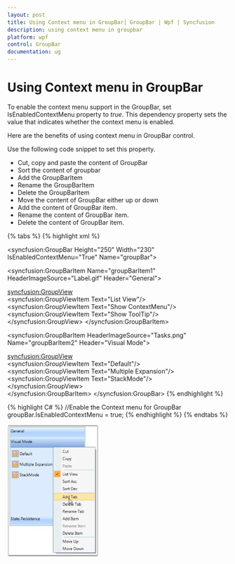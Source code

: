 ```yaml
---
layout: post
title: Using Context menu in GroupBar| GroupBar | Wpf | Syncfusion
description: using context menu in groupbar
platform: wpf
control: GroupBar
documentation: ug
---
```


# Using Context menu in GroupBar

To enable the context menu support in the GroupBar, set IsEnabledContextMenu property to _true_. This dependency property sets the value that indicates whether the context menu is enabled. 

Here are the benefits of using context menu in GroupBar control.

Use the following code snippet to set this property.

* Cut, copy and paste the content of GroupBar
* Sort the content of groupbar
* Add the GroupBarItem
* Rename the GroupBarItem
* Delete the GroupBarItem
* Move the content of GroupBar either up or down
* Add the content of GroupBar item.
* Rename the content of GroupBar item.
* Delete the content of GroupBar item.



{% tabs %}
{% highlight xml %}
<!-- Adding GroupBar that has context menu -->
<syncfusion:GroupBar Height="250" Width="230" IsEnabledContextMenu="True" Name="groupBar"> 
 <!-- Adding GroupBarItem -->  
 <syncfusion:GroupBarItem Name="groupBarItem1" HeaderImageSource="Label.gif" Header="General">
 <!-- Adding content for GroupBar item using GroupView --> 
 <syncfusion:GroupView>  
 <syncfusion:GroupViewItem Text="List View"/>    
 <syncfusion:GroupViewItem Text="Show ContextMenu"/> 
 <syncfusion:GroupViewItem Text="Show ToolTip"/> 
 </syncfusion:GroupView> 
 </syncfusion:GroupBarItem>
 <!-- Adding GroupBarItem --> 
 <syncfusion:GroupBarItem HeaderImageSource="Tasks.png" Name="groupBarItem2" Header="Visual Mode">   
 <!-- Adding content for GroupBar item using GroupView -->  
 <syncfusion:GroupView>   
 <syncfusion:GroupViewItem Text="Default"/>    
 <syncfusion:GroupViewItem Text="Multiple Expansion"/>  
 <syncfusion:GroupViewItem Text="StackMode"/>   
 </syncfusion:GroupView>  
 </syncfusion:GroupBarItem>
 </syncfusion:GroupBar>
 {% endhighlight %}

{% highlight C#  %}
//Enable the Context menu for GroupBar
groupBar.IsEnabledContextMenu = true;
{% endhighlight %}
{% endtabs %}




![](Using-Context-menu-in-GroupBar_images/Using-Context-menu-in-GroupBar_img1.jpeg)



